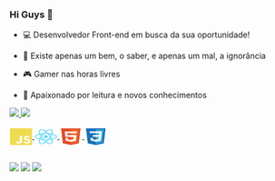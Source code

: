 
### Hi Guys 📸

- 💻 Desenvolvedor Front-end em busca da sua oportunidade!

- 📓 Existe apenas um bem, o saber, e apenas um mal, a ignorância

- 🎮 Gamer nas horas livres

- 📖 Apaixonado por leitura e novos conhecimentos

 <div>
  <a href="https://github.com/Nery93">
  <img height="180em" src="https://github-readme-stats.vercel.app/api?username=Nery93&show_icons=true&theme=algolia&include_all_commits=true&count_private=true"/>
  <img height="180em" src="https://github-readme-stats.vercel.app/api/top-langs/?username=Nery93&layout=compact&langs_count=7&theme=algolia"/>
</div>

<div style="display: inline_block"><br>
  <img align="center" alt="Nery-Js" height="30" width="40" src="https://raw.githubusercontent.com/devicons/devicon/master/icons/javascript/javascript-plain.svg">
  <img align="center" alt="Nery-React" height="30" width="40" src="https://raw.githubusercontent.com/devicons/devicon/master/icons/react/react-original.svg">
  <img align="center" alt="Nery-HTML" height="30" width="40" src="https://raw.githubusercontent.com/devicons/devicon/master/icons/html5/html5-original.svg">
  <img align="center" alt="Nery-CSS" height="30" width="40" src="https://raw.githubusercontent.com/devicons/devicon/master/icons/css3/css3-original.svg">
</div>

 ##
  
  <div> 
    <a href="https://instagram.com/guihenrinery" target="_blank"><img src="https://img.shields.io/badge/-Instagram-%23E4405F?style=for-the-badge&logo=instagram&logoColor=white"   target="_blank"></a>
    <a href = "mailto:guilherme.rp93@hotmail.com"><img src="https://img.shields.io/badge/Microsoft_Outlook-0078D4?style=for-the-badge&logo=microsoft-outlook&logoColor=white" target="_blank"></a>
    <a href="https://www.linkedin.com/in/guilhermeneryy/" target="_blank"><img src="https://img.shields.io/badge/-LinkedIn-%230077B5?style=for-the-badge&logo=linkedin&logoColor=white" target="_blank"></a> 

</div>
